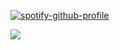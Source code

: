 [![spotify-github-profile](https://spotify-github-profile.kittinanx.com/api/view?uid=loosjis&cover_image=true&theme=default&show_offline=false&background_color=121212&interchange=false&bar_color=ffffff&bar_color_cover=false)](https://github.com/kittinan/spotify-github-profile)

![](https://file.garden/aEaYc85-6wiXwt_E/%D0%91%D0%B5%D0%B7%20%D0%BD%D0%B0%D0%B7%D0%B2%D0%B0%D0%BD%D0%B8%D1%8F1108%20(1).png)

